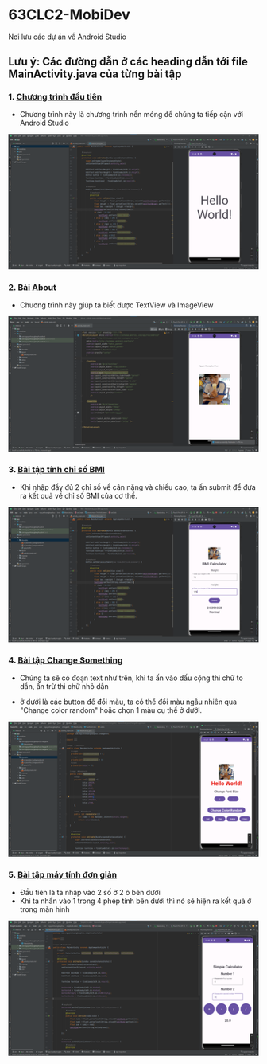 # 63CLC2-MobiDev
Nơi lưu các dự án về Android Studio
## Lưu ý: Các đường dẫn ở các heading dẫn tới file MainActivity.java của từng bài tập

### 1. [Chương trình đầu tiên](./HelloWorld/app/src/main/java/com/nguyenhoangbaophuc/helloworld/MainActivity.java)
- Chương trình này là chương trình nền móng để chúng ta tiếp cận với Android Studio
<img src = "./HelloWorld/app/src/main/res/drawable/anh.png">

### 2. [Bài About](./About/app/src/main/java/com/nguyenhoangbaophuc/about/MainActivity.java)
- Chương trình này giúp ta biết được TextView và ImageView
<img src = "./About/app/src/main/res/drawable/img.png">

### 3. [Bài tập tính chỉ số BMI](./BMI/app/src/main/java/com/nguyenhoangbaophuc/bmi/MainActivity.java)
- Khi nhập đầy đủ 2 chỉ số về cân nặng và chiều cao, ta ấn submit để đưa ra kết quả về chỉ số BMI của cơ thể.
<img src ="./BMI/app/src/main/res/drawable/img.png">

### 4. [Bài tập Change Something](./ChangeSth/app/src/main/java/com/nguyenhoangbaophuc/changesth/MainActivity.java)
- Chúng ta sẽ có đoạn text như trên, khi ta ấn vào dấu cộng thì chữ to dần, ấn trừ thì chữ nhỏ dần

- ở dưới là các button để đổi màu, ta có thể đổi màu ngẫu nhiên qua "Change color random" hoặc chọn 1 màu cụ thể ở dưới.
<img src = "./ChangeSth/app/src/main/res/drawable/img.png">

### 5. [Bài tập máy tính đơn giản](./SimpleCalculator/app/src/main/java/com/nguyenhoangbaophuc/simplecalculator/MainActivity.java)
- Đầu tiên là ta nhập vào 2 số ở 2 ô bên dưới
- Khi ta nhấn vào 1 trong 4 phép tính bên dưới thì nó sẽ hiện ra kết quả ở trong màn hình

<img src="./SimpleCalculator/app/src/main/res/drawable/img.png">